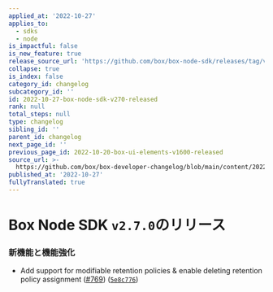 ```yaml
---
applied_at: '2022-10-27'
applies_to:
  - sdks
  - node
is_impactful: false
is_new_feature: true
release_source_url: 'https://github.com/box/box-node-sdk/releases/tag/v2.7.0'
collapse: true
is_index: false
category_id: changelog
subcategory_id: ''
id: 2022-10-27-box-node-sdk-v270-released
rank: null
total_steps: null
type: changelog
sibling_id: ''
parent_id: changelog
next_page_id: ''
previous_page_id: 2022-10-20-box-ui-elements-v1600-released
source_url: >-
  https://github.com/box/box-developer-changelog/blob/main/content/2022/10-27-box-node-sdk-v270-released.md
published_at: '2022-10-27'
fullyTranslated: true
---
```

# Box Node SDK `v2.7.0`のリリース

### 新機能と機能強化

* Add support for modifiable retention policies & enable deleting retention policy assignment ([#769][1]) ([`5e8c776`][2])

[1]: https://github.com/box/box-node-sdk/issues/769

[2]: https://github.com/box/box-node-sdk/commit/5e8c776fc94e9dcf313cc15c96e42fbffaf36b74
